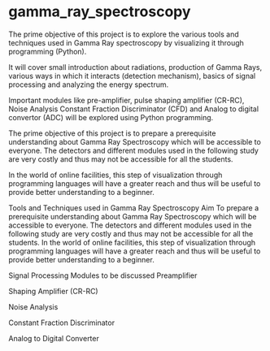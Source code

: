 # gamma_ray_spectroscopy
The prime objective of this project is to explore the various tools and techniques used in Gamma Ray spectroscopy by visualizing it through programming (Python). 

It will cover small introduction about radiations, production of Gamma Rays, various ways in which it interacts (detection mechanism), basics of signal processing and analyzing the energy spectrum. 

Important modules like pre-amplifier, pulse shaping amplifier (CR-RC), Noise Analysis Constant Fraction Discriminator (CFD) and Analog to digital convertor (ADC) will be explored using Python programming. 

The prime objective of this project is to prepare a prerequisite understanding about Gamma Ray Spectroscopy which will be accessible to everyone. The detectors and different modules used in the following study are very costly and thus may not be accessible for all the students. 

In the world of online facilities, this step of visualization through programming languages will have a greater reach and thus will be useful to provide better understanding to a beginner.

Tools and Techniques used in Gamma Ray Spectroscopy
Aim
To prepare a prerequisite understanding about Gamma Ray Spectroscopy which will be accessible to everyone. The detectors and different modules used in the following study are very costly and thus may not be accessible for all the students. In the world of online facilities, this step of visualization through programming languages will have a greater reach and thus will be useful to provide better understanding to a beginner.

Signal Processing Modules to be discussed
Preamplifier

Shaping Amplifier (CR-RC)

Noise Analysis

Constant Fraction Discriminator

Analog to Digital Converter
